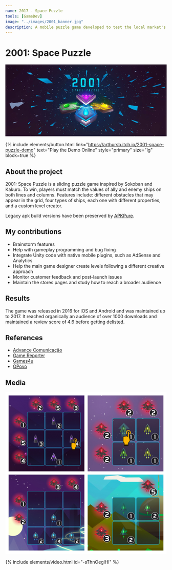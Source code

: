 ```yaml
---
name: 2017 - Space Puzzle
tools: [GameDev]
image: "../images/2001_banner.jpg"
description: A mobile puzzle game developed to test the local market's consumer practices.
---
```


# 2001: Space Puzzle

![Intro](../images/2001_banner.jpg "Space Puzzle's intro banner")

{% include elements/button.html link="https://arthursb.itch.io/2001-space-puzzle-demo" text="Play the Demo Online" style="primary" size="lg" block=true %}

## About the project

2001: Space Puzzle is a sliding puzzle game inspired by Sokoban and Kakuro. To win, players must match the values of ally and enemy ships on both lines and columns. Features include: different obstacles that may appear in the grid, four types of ships, each one with different properties, and a custom level creator.

Legacy apk build versions have been preserved by [APKPure](https://apkpure.com/2001-space-puzzle/com.AdvanceGames.DeltaFormation/versions).


## My contributions

- Brainstorm features
- Help with gameplay programming and bug fixing
- Integrate Unity code with native mobile plugins, such as AdSense and Analytics
- Help the main game designer create levels following a different creative approach 
- Monitor customer feedback and post-launch issues
- Maintain the stores pages and study how to reach a broader audience

## Results

The game was released in 2016 for iOS and Android and was maintained up to 2017. It reached organically an audience of over 1000 downloads and maintained a review score of 4.6 before getting delisted.

## References

- [Advance Comunicação](https://www.advance.com.br/en/works/jogo-2001-space-puzzle-advance-games/)
- [Game Reporter](https://gamereporter.uol.com.br/space-puzzle/)
- [Games4u](https://www.games4u.com/sc/br/g4u/jogo/2001-space-puzzle/03df473bead38f6a2ab5d3000c686d55j9pl3l02/)
- [OPovo](http://blogs.opovo.com.br/layout/2017/09/14/advance-conquista-short-list-do-sbgames/)

## Media

![Space Puzzle Levels](../images/2001_screenshots.jpg "2001 Space Puzzle Levels")

{% include elements/video.html id="-sThnOeglHI" %}
